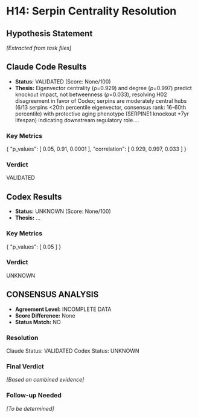 # H14: Serpin Centrality Resolution

## Hypothesis Statement

*[Extracted from task files]*

## Claude Code Results

- **Status:** VALIDATED (Score: None/100)
- **Thesis:** Eigenvector centrality (ρ=0.929) and degree (ρ=0.997) predict knockout impact, not betweenness (ρ=0.033), resolving H02 disagreement in favor of Codex; serpins are moderately central hubs (6/13 serpins <20th percentile eigenvector, consensus rank: 16-60th percentile) with protective aging phenotype (SERPINE1 knockout +7yr lifespan) indicating downstream regulatory role....

### Key Metrics
{
  "p_values": [
    0.05,
    0.91,
    0.0001
  ],
  "correlation": [
    0.929,
    0.997,
    0.033
  ]
}

### Verdict
VALIDATED


## Codex Results

- **Status:** UNKNOWN (Score: None/100)
- **Thesis:** ...

### Key Metrics
{
  "p_values": [
    0.05
  ]
}

### Verdict
UNKNOWN


## CONSENSUS ANALYSIS

- **Agreement Level:** INCOMPLETE DATA
- **Score Difference:** None
- **Status Match:** NO

### Resolution
Claude Status: VALIDATED
Codex Status: UNKNOWN

### Final Verdict
*[Based on combined evidence]*

### Follow-up Needed
*[To be determined]*

